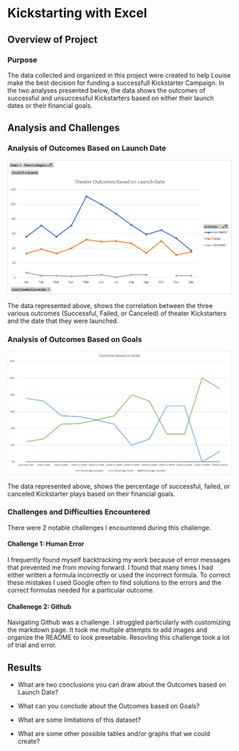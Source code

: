 # Kickstarting with Excel

## Overview of Project

### Purpose
The data collected and organized in this project were created to help Louise make the best decision for funding a successfull Kickstarter Campaign. In the two analyses presented below, the data shows the outcomes of successful and unsuccessful Kickstarters based on either their launch dates or their financial goals. 
## Analysis and Challenges

### Analysis of Outcomes Based on Launch Date
![Outcomes Based on Launch Date](Resources/Theater_Outcomes_vs_Launch.png)

The data represented above, shows the correlation between the three various outcomes (Successful, Failed, or Canceled) of theater Kickstarters and the date that they were launched.

### Analysis of Outcomes Based on Goals
![Outcomes Based on Goals](Resources/Outcomes_vs_goals.png)

The data represented above, shows the percentage of successful, failed, or canceled Kickstarter plays based on their financial goals. 
### Challenges and Difficulties Encountered
There were 2 notable challenges I encountered during this challenge.
#### Challenge 1: Human Error
I frequently found myself backtracking my work because of error messages that prevented me from moving forward. I found that many times I had either written a formula incorrectly or used the incorrect formula. To correct these mistakes I used Google often to find solutions to the errors and the correct formulas needed for a particular outcome.

#### Challenege 2: Github
Navigating Github was a challenge. I struggled particularly with customizing the markdown page. It took me multiple attempts to add images and organize the README to look presetable. Resovling this challenge took a lot of trial and error. 
## Results

- What are two conclusions you can draw about the Outcomes based on Launch Date?

- What can you conclude about the Outcomes based on Goals?

- What are some limitations of this dataset?

- What are some other possible tables and/or graphs that we could create?
